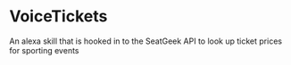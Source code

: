 # VoiceTickets
An alexa skill that is hooked in to the SeatGeek API to look up ticket prices for sporting events
